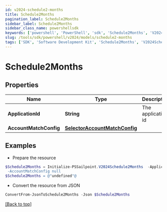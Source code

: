 ```yaml
---
id: v2024-schedule2-months
title: Schedule2Months
pagination_label: Schedule2Months
sidebar_label: Schedule2Months
sidebar_class_name: powershellsdk
keywords: ['powershell', 'PowerShell', 'sdk', 'Schedule2Months', 'V2024Schedule2Months'] 
slug: /tools/sdk/powershell/v2024/models/schedule2-months
tags: ['SDK', 'Software Development Kit', 'Schedule2Months', 'V2024Schedule2Months']
---
```



# Schedule2Months

## Properties

Name | Type | Description | Notes
------------ | ------------- | ------------- | -------------
**ApplicationId** | **String** | The application id | [optional] 
**AccountMatchConfig** | [**SelectorAccountMatchConfig**](selector-account-match-config) |  | [optional] 

## Examples

- Prepare the resource
```powershell
$Schedule2Months = Initialize-PSSailpoint.V2024Schedule2Months  -ApplicationId 2c91808874ff91550175097daaec161c" `
 -AccountMatchConfig null
$Schedule2Months = @"undefined"@
```

- Convert the resource from JSON
```powershell
ConvertFrom-JsonToSchedule2Months -Json $Schedule2Months
```


[[Back to top]](#) 

